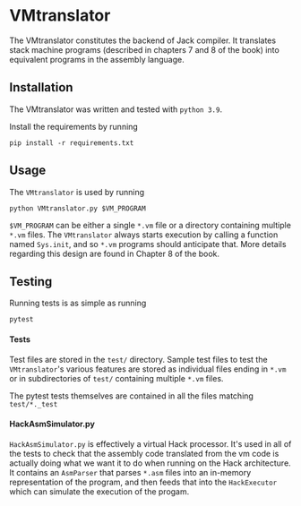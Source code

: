 # VMtranslator

The VMtranslator constitutes the backend of Jack compiler. It translates stack machine programs (described in chapters 7 and 8 of the book) into equivalent programs in the assembly language.

## Installation

The VMtranslator was written and tested with `python 3.9`.

Install the requirements by running

```
pip install -r requirements.txt
```

## Usage

The `VMtranslator` is used by running

```
python VMtranslator.py $VM_PROGRAM
```

`$VM_PROGRAM` can be either a single `*.vm` file or a directory containing multiple `*.vm` files. The `VMtranslator` always starts execution by calling a function named `Sys.init`, and so `*.vm` programs should anticipate that. More details regarding this design are found in Chapter 8 of the book.

## Testing

Running tests is as simple as running

```
pytest
```

#### Tests

Test files are stored in the `test/` directory. Sample test files to test the `VMtranslator`'s various features are stored as individual files ending in `*.vm` or in subdirectories of `test/` containing multiple `*.vm` files.

The pytest tests themselves are contained in all the files matching `test/*._test`

#### HackAsmSimulator.py

`HackAsmSimulator.py` is effectively a virtual Hack processor. It's used in all of the tests to check that the assembly code translated from the vm code is actually doing what we want it to do when running on the Hack architecture. It contains an `AsmParser` that parses `*.asm` files into an in-memory representation of the program, and then feeds that into the `HackExecutor` which can simulate the execution of the progam.
